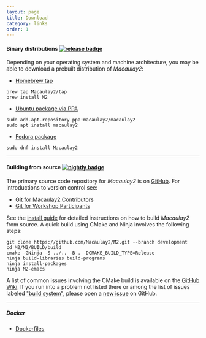 ```yaml
---
layout: page
title: Download
category: links
order: 1
---
```


#### Binary distributions [![release badge]](https://github.com/Macaulay2/M2/releases/latest)

Depending on your operating system and machine architecture, you may be able to download a prebuilt distribution of _Macaulay2_:

- [Homebrew tap](https://github.com/Macaulay2/homebrew-tap)
```
brew tap Macaulay2/tap
brew install M2
```
- [Ubuntu package via PPA](https://launchpad.net/~macaulay2/+archive/ubuntu/macaulay2)
```
sudo add-apt-repository ppa:macaulay2/macaulay2
sudo apt install macaulay2
```
- [Fedora package](https://src.fedoraproject.org/rpms/Macaulay2)
```
sudo dnf install Macaulay2
```

---

#### Building from source [![nightly badge]](https://github.com/Macaulay2/M2/actions/workflows/test_build.yml)

The primary source code repository for _Macaulay2_ is on [GitHub](https://github.com/Macaulay2/M2).
For introductions to version control see:
- [Git for Macaulay2 Contributors](https://github.com/Macaulay2/M2/wiki/Git-for-Macaulay2-Contributors)
- [Git for Workshop Participants](https://github.com/Macaulay2/M2/wiki/Git-for-Workshop-participants)

See the [install guide] for detailed instructions on how to build _Macaulay2_ from source.
A quick build using CMake and Ninja involves the following steps:
```shell
git clone https://github.com/Macaulay2/M2.git --branch development
cd M2/M2/BUILD/build
cmake -GNinja -S ../.. -B . -DCMAKE_BUILD_TYPE=Release
ninja build-libraries build-programs
ninja install-packages
ninja M2-emacs
```

A list of common issues involving the CMake build is available on the [GitHub Wiki](https://github.com/Macaulay2/M2/wiki/FAQ%3A-CMake-Build-Problems). If you run into a problem not listed there or among the list of issues labeled ["build system"](https://github.com/Macaulay2/M2/labels/build%20system), please open a [new issue](https://github.com/Macaulay2/M2/issues/new) on GitHub.

---

##### Docker
- [Dockerfiles](https://github.com/Macaulay2/M2/blob/master/M2/BUILD/docker/README.md)


[release badge]: https://img.shields.io/github/v/release/Macaulay2/M2?label=stable&style=flat-square
[nightly badge]: https://github.com/Macaulay2/M2/actions/workflows/test_build.yml/badge.svg?branch=master
[install guide]: https://github.com/Macaulay2/M2/blob/master/M2/INSTALL-CMake.md
